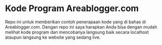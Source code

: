 # Kode Program Areablogger.com
Repo ini untuk memberikan contoh penerapaan kode yang di bahas di Areablogger.com.
Dengan repo ini saya harapkan Anda bisa dengan mudah melihat kode program dan mencobanya langsung baik secara localhost ataupun langsung ke website yang sedang live.

